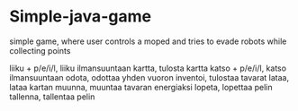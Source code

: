 # Simple-java-game
simple game, where user controls a moped and tries to evade robots while collecting points

liiku + p/e/i/l, liiku ilmansuuntaan
kartta, tulosta kartta
katso + p/e/i/l, katso ilmansuuntaan
odota, odottaa yhden vuoron
inventoi, tulostaa tavarat
lataa, lataa kartan
muunna, muuntaa tavaran energiaksi
lopeta, lopettaa pelin
tallenna, tallentaa pelin
